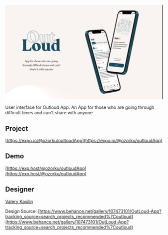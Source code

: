 ![](screenshot.png)

User interface for Outloud App. An App for those who are going through difficult times and can't share with anyone

## Project

[https://expo.io/@ozorku/outloudApp](https://expo.io/@ozorku/outloudApp)

## Demo

[https://exp.host/@ozorku/outloudApp](https://exp.host/@ozorku/outloudApp)

## Designer

[Valery Kasilin](https://www.behance.net/kasilin)

Design Source: [https://www.behance.net/gallery/107473101/OutLoud-App?tracking_source=search_projects_recommended%7Coutloud](https://www.behance.net/gallery/107473101/OutLoud-App?tracking_source=search_projects_recommended%7Coutloud)
